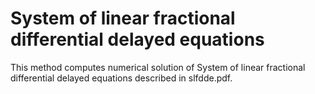# System of linear fractional differential delayed equations

This method computes numerical solution of System of linear fractional differential delayed equations described in slfdde.pdf.
